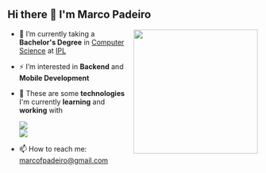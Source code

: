 ## Hi there 👋 I'm Marco Padeiro
<img width="250" align="right" src="https://cdn.discordapp.com/attachments/1125872599541497897/1131290657483411586/funnivimjokeahah.png">

- 🔭 I’m currently taking a **Bachelor's Degree** in [Computer Science](https://www.ipleiria.pt/curso/licenciatura-em-engenharia-informatica/) at [IPL](https://www.ipleiria.pt/)
- ⚡ I’m interested in **Backend** and **Mobile Development**
- 🌱 These are some **technologies** I'm currently **learning** and **working** with

  ![](https://skillicons.dev/icons?i=react,ts,rust,c,go,php)
  <br>
  ![](https://skillicons.dev/icons?i=java,androidstudio,linux,git,docker,neovim)

- 📫 How to reach me: marcofpadeiro@gmail.com
